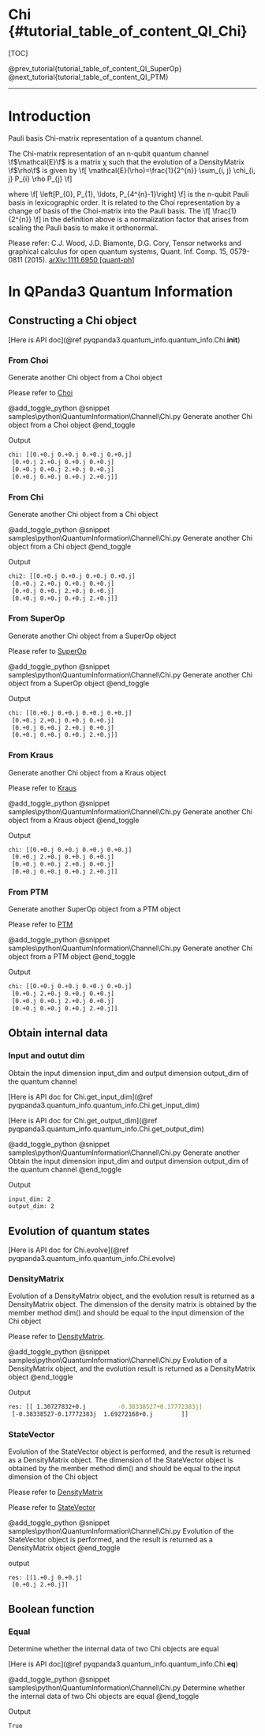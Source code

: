 Chi  {#tutorial_table_of_content_QI_Chi}
=============================================================================

[TOC]

@prev_tutorial{tutorial_table_of_content_QI_SuperOp}
@next_tutorial{tutorial_table_of_content_QI_PTM}

-------------------------------------------------------------------------------------------------------------------------------

# Introduction

Pauli basis Chi-matrix representation of a quantum channel.

The Chi-matrix representation of an n-qubit quantum channel \f$\mathcal{E}\f$ is a matrix χ such that the evolution of a DensityMatrix \f$\rho\f$ is given by 
\f[
\mathcal{E}(\rho)=\frac{1}{2^{n}} \sum_{i, j} \chi_{i, j} P_{i} \rho P_{j}
\f]

where 
\f[
\left[P_{0}, P_{1}, \ldots, P_{4^{n}-1}\right]
\f]
is the n-qubit Pauli basis in lexicographic order. It is related to the Choi representation by a change of basis of the Choi-matrix into the Pauli basis. The 
\f[
\frac{1}{2^{n}}
\f]
 in the definition above is a normalization factor that arises from scaling the Pauli basis to make it orthonormal.

 Please refer: C.J. Wood, J.D. Biamonte, D.G. Cory, Tensor networks and graphical calculus for open quantum systems, Quant. Inf. Comp. 15, 0579-0811 (2015). [arXiv:1111.6950 [quant-ph]](https://arxiv.org/abs/1111.6950)


# In QPanda3 Quantum Information

## Constructing a Chi object

[Here is API doc](@ref pyqpanda3.quantum_info.quantum_info.Chi.__init__)

### From Choi
Generate another Chi object from a Choi object

Please refer to [Choi](#tutorial_table_of_content_QI_Choi)


@add_toggle_python
    @snippet samples\python\QuantumInformation\Channel\Chi.py Generate another Chi object from a Choi object
@end_toggle

Output
```bash
chi: [[0.+0.j 0.+0.j 0.+0.j 0.+0.j]
 [0.+0.j 2.+0.j 0.+0.j 0.+0.j]
 [0.+0.j 0.+0.j 2.+0.j 0.+0.j]
 [0.+0.j 0.+0.j 0.+0.j 2.+0.j]]
```


### From Chi
Generate another Chi object from a Chi object

@add_toggle_python
    @snippet samples\python\QuantumInformation\Channel\Chi.py Generate another Chi object from a Chi object
@end_toggle

Output
```bash
chi2: [[0.+0.j 0.+0.j 0.+0.j 0.+0.j]
 [0.+0.j 2.+0.j 0.+0.j 0.+0.j]
 [0.+0.j 0.+0.j 2.+0.j 0.+0.j]
 [0.+0.j 0.+0.j 0.+0.j 2.+0.j]]
```

### From SuperOp
Generate another Chi object from a SuperOp object

Please refer to [SuperOp](#tutorial_table_of_content_QI_SuperOp)

@add_toggle_python
    @snippet samples\python\QuantumInformation\Channel\Chi.py Generate another Chi object from a SuperOp object
@end_toggle

Output
```bash
chi: [[0.+0.j 0.+0.j 0.+0.j 0.+0.j]
 [0.+0.j 2.+0.j 0.+0.j 0.+0.j]
 [0.+0.j 0.+0.j 2.+0.j 0.+0.j]
 [0.+0.j 0.+0.j 0.+0.j 2.+0.j]]
```

### From Kraus
Generate another Chi object from a Kraus object

Please refer to [Kraus](#tutorial_table_of_content_QI_Kraus)

@add_toggle_python
    @snippet samples\python\QuantumInformation\Channel\Chi.py Generate another Chi object from a Kraus object
@end_toggle

Output
```bash
chi: [[0.+0.j 0.+0.j 0.+0.j 0.+0.j]
 [0.+0.j 2.+0.j 0.+0.j 0.+0.j]
 [0.+0.j 0.+0.j 2.+0.j 0.+0.j]
 [0.+0.j 0.+0.j 0.+0.j 2.+0.j]]
```

### From PTM
Generate another SuperOp object from a PTM object

Please refer to [PTM](#tutorial_table_of_content_QI_PTM)

@add_toggle_python
    @snippet samples\python\QuantumInformation\Channel\Chi.py Generate another Chi object from a PTM object
@end_toggle

Output
```bash
chi: [[0.+0.j 0.+0.j 0.+0.j 0.+0.j]
 [0.+0.j 2.+0.j 0.+0.j 0.+0.j]
 [0.+0.j 0.+0.j 2.+0.j 0.+0.j]
 [0.+0.j 0.+0.j 0.+0.j 2.+0.j]]
```

## Obtain internal data

### Input and outut dim
Obtain the input dimension input_dim and output dimension output_dim of the quantum channel

[Here is API doc for Chi.get_input_dim](@ref pyqpanda3.quantum_info.quantum_info.Chi.get_input_dim)

[Here is API doc for Chi.get_output_dim](@ref pyqpanda3.quantum_info.quantum_info.Chi.get_output_dim)

@add_toggle_python
    @snippet samples\python\QuantumInformation\Channel\Chi.py Generate another Obtain the input dimension input_dim and output dimension output_dim of the quantum channel
@end_toggle

Output
```bash
input_dim: 2
output_dim: 2
```


## Evolution of quantum states

[Here is API doc for Chi.evolve](@ref pyqpanda3.quantum_info.quantum_info.Chi.evolve)

### DensityMatrix

Evolution of a DensityMatrix object, and the evolution result is returned as a DensityMatrix object. The dimension of the density matrix is obtained by the member method dim() and should be equal to the input dimension of the Chi object

Please refer to [DensityMatrix](#tutorial_table_of_content_QI_DensityMatrix).

@add_toggle_python
    @snippet samples\python\QuantumInformation\Channel\Chi.py Evolution of a DensityMatrix object, and the evolution result is returned as a DensityMatrix object
@end_toggle

Output
```bash
res: [[ 1.30727832+0.j         -0.38338527+0.17772383j]
 [-0.38338527-0.17772383j  1.69272168+0.j        ]]
```
### StateVector

Evolution of the StateVector object is performed, and the result is returned as a DensityMatrix object. The dimension of the StateVector object is obtained by the member method dim() and should be equal to the input dimension of the Chi object

Please refer to [DensityMatrix](#tutorial_table_of_content_QI_DensityMatrix)

Please refer to [StateVector](#tutorial_table_of_content_QI_StateVector)

@add_toggle_python
    @snippet samples\python\QuantumInformation\Channel\Chi.py Evolution of the StateVector object is performed, and the result is returned as a DensityMatrix object
@end_toggle

output
```
res: [[1.+0.j 0.+0.j]
 [0.+0.j 2.+0.j]]
```

## Boolean function

### Equal
Determine whether the internal data of two Chi objects are equal

[Here is API doc](@ref pyqpanda3.quantum_info.quantum_info.Chi.__eq__)

@add_toggle_python
    @snippet samples\python\QuantumInformation\Channel\Chi.py Determine whether the internal data of two Chi objects are equal
@end_toggle

Output
```bash
True
```



